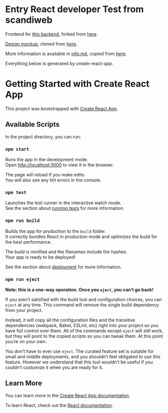 # Entry React developer Test from scandiweb

Frontend for [this backend](https://github.com/dazzlemon/junior-react-endpoint), forked from [here](https://github.com/scandiweb/junior-react-endpoint).

[Design mockup](https://www.figma.com/file/BHBR6Jf4FXKrDGk3kzjItV/Junior-Frontend-Test-Designs-(Public)-(Copy)), cloned from [here](https://www.figma.com/file/MSyCAqVy1UgNap0pvqH6H3/Junior-Frontend-Test-Designs-(Public)).

More information is available in [info.md](./info.md), copied from [here](https://www.notion.so/Entry-React-developer-TEST-39f601f8aa3f48ac88c4a8fefda304c1).

Everything below is generated by create-react-app.

# Getting Started with Create React App

This project was bootstrapped with [Create React App](https://github.com/facebook/create-react-app).

## Available Scripts

In the project directory, you can run:

### `npm start`

Runs the app in the development mode.\
Open [http://localhost:3000](http://localhost:3000) to view it in the browser.

The page will reload if you make edits.\
You will also see any lint errors in the console.

### `npm test`

Launches the test runner in the interactive watch mode.\
See the section about [running tests](https://facebook.github.io/create-react-app/docs/running-tests) for more information.

### `npm run build`

Builds the app for production to the `build` folder.\
It correctly bundles React in production mode and optimizes the build for the best performance.

The build is minified and the filenames include the hashes.\
Your app is ready to be deployed!

See the section about [deployment](https://facebook.github.io/create-react-app/docs/deployment) for more information.

### `npm run eject`

**Note: this is a one-way operation. Once you `eject`, you can’t go back!**

If you aren’t satisfied with the build tool and configuration choices, you can `eject` at any time. This command will remove the single build dependency from your project.

Instead, it will copy all the configuration files and the transitive dependencies (webpack, Babel, ESLint, etc) right into your project so you have full control over them. All of the commands except `eject` will still work, but they will point to the copied scripts so you can tweak them. At this point you’re on your own.

You don’t have to ever use `eject`. The curated feature set is suitable for small and middle deployments, and you shouldn’t feel obligated to use this feature. However we understand that this tool wouldn’t be useful if you couldn’t customize it when you are ready for it.

## Learn More

You can learn more in the [Create React App documentation](https://facebook.github.io/create-react-app/docs/getting-started).

To learn React, check out the [React documentation](https://reactjs.org/).
